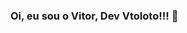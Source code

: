 ### Oi, eu sou o Vitor, Dev Vtoloto!!!  👋

<!--
**vtoloto/vtoloto** is a ✨ _special_ ✨ repository because its `README.md` (this file) appears on your GitHub profile.



- 🔭 Olá eu estou atualmente trabalhando com Python.
- 🌱 Estudando Java Rest e Análise de dados.
- 👯 I’m looking to collaborate on ...
- 🤔 I’m looking for help with ...
- 💬 Ask me about ...
- 📫 How to reach me: ...
- 😄 Pronouns: ...
- ⚡ Fun fact: ...
-->
